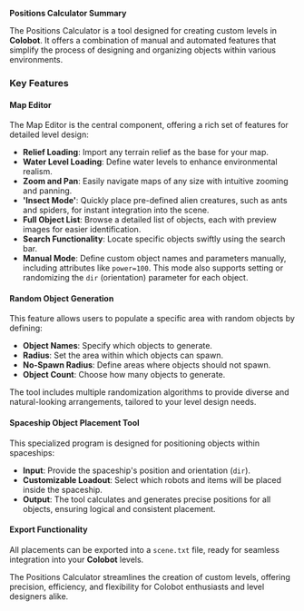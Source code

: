 **Positions Calculator Summary**  

The Positions Calculator is a tool designed for creating custom levels in **Colobot**. It offers a combination of manual and automated features that simplify the process of designing and organizing objects within various environments.  

### Key Features  

#### **Map Editor**  
The Map Editor is the central component, offering a rich set of features for detailed level design:  
- **Relief Loading**: Import any terrain relief as the base for your map.  
- **Water Level Loading**: Define water levels to enhance environmental realism.  
- **Zoom and Pan**: Easily navigate maps of any size with intuitive zooming and panning.  
- **'Insect Mode'**: Quickly place pre-defined alien creatures, such as ants and spiders, for instant integration into the scene.  
- **Full Object List**: Browse a detailed list of objects, each with preview images for easier identification.  
- **Search Functionality**: Locate specific objects swiftly using the search bar.  
- **Manual Mode**: Define custom object names and parameters manually, including attributes like `power=100`. This mode also supports setting or randomizing the `dir` (orientation) parameter for each object.  

#### **Random Object Generation**  
This feature allows users to populate a specific area with random objects by defining:  
- **Object Names**: Specify which objects to generate.  
- **Radius**: Set the area within which objects can spawn.  
- **No-Spawn Radius**: Define areas where objects should not spawn.  
- **Object Count**: Choose how many objects to generate.  

The tool includes multiple randomization algorithms to provide diverse and natural-looking arrangements, tailored to your level design needs.  

#### **Spaceship Object Placement Tool**  
This specialized program is designed for positioning objects within spaceships:  
- **Input**: Provide the spaceship's position and orientation (`dir`).  
- **Customizable Loadout**: Select which robots and items will be placed inside the spaceship.  
- **Output**: The tool calculates and generates precise positions for all objects, ensuring logical and consistent placement.  

#### **Export Functionality**  
All placements can be exported into a `scene.txt` file, ready for seamless integration into your **Colobot** levels.  

The Positions Calculator streamlines the creation of custom levels, offering precision, efficiency, and flexibility for Colobot enthusiasts and level designers alike.
